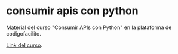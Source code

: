 # consumir apis con python

Material del curso "Consumir APIs con Python" en la plataforma de codigofacilito.

[Link del curso](https://codigofacilito.com/cursos/consumir-apis-python).